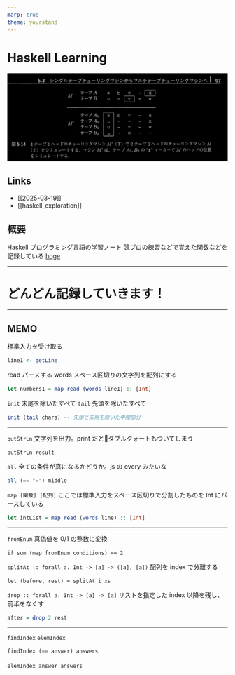 ```yaml
---
marp: true
theme: yourstand
---
```


# Haskell Learning

![bg right:50% contain](i/7a65f1fc-cb53-42f7-b26f-ac914a4dac03.jpg)

## Links

- [[2025-03-19]]
- [[haskell_exploration]]

## 概要

Haskell プログラミング言語の学習ノート
競プロの練習などで覚えた関数などを記録している
[hoge](https://example.com)

---

<!-- _class: divider -->

# どんどん記録していきます！

---

## MEMO

標準入力を受け取る

```haskell
line1 <- getLine
```

read パースする
words スペース区切りの文字列を配列にする

```haskell
let numbers1 = map read (words line1) :: [Int]
```

`init` 末尾を除いたすべて
`tail` 先頭を除いたすべて

```haskell
init (tail chars) -- 先頭と末尾を除いた中間部分
```

---

`putStrLn` 文字列を出力。print だとダブルクォートもついてしまう

```
putStrLn result
```

`all` 全ての条件が真になるかどうか。js の every みたいな

```haskell
all (== "=") middle
```

`map [関数] [配列]` ここでは標準入力をスペース区切りで分割したものを Int にパースしている

```haskell
let intList = map read (words line) :: [Int]
```

---

`fromEnum` 真偽値を 0/1 の整数に変換

```
if sum (map fromEnum conditions) == 2
```

`splitAt :: forall a. Int -> [a] -> ([a], [a])`
配列を index で分離する

```
let (before, rest) = splitAt i xs
```

`drop :: forall a. Int -> [a] -> [a]`
リストを指定した index 以降を残し、前半をなくす

```haskell
after = drop 2 rest
```

---

`findIndex`
`elemIndex`

```haskell
findIndex (== answer) answers

elemIndex answer answers
```
